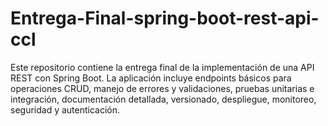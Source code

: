 # Entrega-Final-spring-boot-rest-api-ccl
Este repositorio contiene la entrega final de la implementación de una API REST con Spring Boot. La aplicación incluye endpoints básicos para operaciones CRUD, manejo de errores y validaciones, pruebas unitarias e integración, documentación detallada, versionado, despliegue, monitoreo, seguridad y autenticación.
